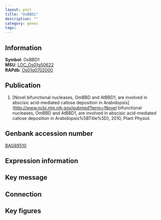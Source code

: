 ```yaml
---
layout: post
title: "OsBBD1"
description: ""
category: genes
tags: 
---
```


## Information
__Symbol__: OsBBD1  
__MSU__: [LOC_Os01g50622](http://rice.plantbiology.msu.edu/cgi-bin/ORF_infopage.cgi?orf=LOC_Os01g50622)  
__RAPdb__: [Os01g0702000](http://rapdb.dna.affrc.go.jp/viewer/gbrowse_details/irgsp1?name=Os01g0702000)  

## Publication
1. [Novel bifunctional nucleases, OmBBD and AtBBD1, are involved in abscisic acid-mediated callose deposition in Arabidopsis](http://www.ncbi.nlm.nih.gov/pubmed?term=(Novel bifunctional nucleases, OmBBD and AtBBD1, are involved in abscisic acid-mediated callose deposition in Arabidopsis%5BTitle%5D), 2010, Plant Physiol.

## Genbank accession number
[BAG89510](http://www.ncbi.nlm.nih.gov/nuccore/BAG89510)

## Expression information

## Key message

## Connection

## Key figures


